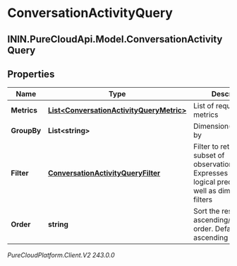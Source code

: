 # ConversationActivityQuery

## ININ.PureCloudApi.Model.ConversationActivityQuery

## Properties

|Name | Type | Description | Notes|
|------------ | ------------- | ------------- | -------------|
| **Metrics** | [**List&lt;ConversationActivityQueryMetric&gt;**](ConversationActivityQueryMetric) | List of requested metrics | |
| **GroupBy** | **List&lt;string&gt;** | Dimension(s) to group by | |
| **Filter** | [**ConversationActivityQueryFilter**](ConversationActivityQueryFilter) | Filter to return a subset of observations. Expresses boolean logical predicates as well as dimensional filters | [optional] |
| **Order** | **string** | Sort the result set in ascending/descending order. Default is ascending | [optional] |



_PureCloudPlatform.Client.V2 243.0.0_
